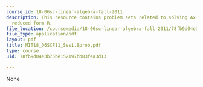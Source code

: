 ```yaml
---
course_id: 18-06sc-linear-algebra-fall-2011
description: This resource contains problem sets related to solving Ax = b and row
  reduced form R.
file_location: /coursemedia/18-06sc-linear-algebra-fall-2011/78fb9d04e3b75be152197bb83fea3d13_MIT18_06SCF11_Ses1.8prob.pdf
file_type: application/pdf
layout: pdf
title: MIT18_06SCF11_Ses1.8prob.pdf
type: course
uid: 78fb9d04e3b75be152197bb83fea3d13

---
```

None